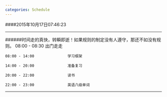 ```yaml
---
categories: Schedule
---
```





####2015年10月17日07:46:23

***
######时间走的真快，转瞬即逝！如果规则的制定没有人遵守，那还不如没有规则。
 	08:00 - 08:30               出门走走

	08:00 - 14:00               学习框架 

	14:00 - 20:00               准备复习

	20:00 - 22:00               读书

	22:00 - 23:00               英语八级单词
***
